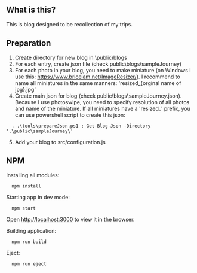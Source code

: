 ## What is this?
This is blog designed to be recollection of my trips.

## Preparation
1. Create directory for new blog in \public\blogs
2. For each entry, create json file (check public\blogs\sampleJourney)
3. For each photo in your blog, you need to make miniature (on Windows I use this: https://www.bricelam.net/ImageResizer/). I recommend to name all miniatures in the same manners: 'resized_{orginal name of jpg}.jpg'
4. Create main json for blog (check public\blogs\sampleJourney.json). Because I use photoswipe, you need to specify resolution of all photos and name of the miniature. If all miniatures have a 'resized_' prefix, you can use powershell script to create this json:
```
  . .\tools\prepareJson.ps1 ; Get-Blog-Json -Directory '.\public\sampleJourney\'
```
5. Add your blog to src/configuration.js
  
## NPM

Installing all modules:
```
  npm install
```

Starting app in dev mode:
```
  npm start
```
Open [http://localhost:3000](http://localhost:3000) to view it in the browser.

Building application:
```
  npm run build
```

Eject:
```
  npm run eject
```

